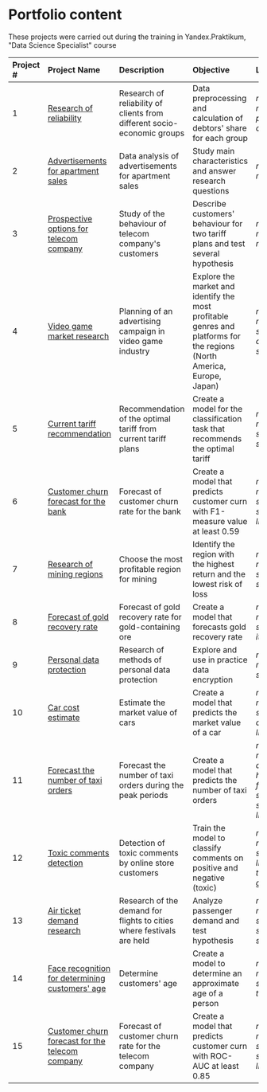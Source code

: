 # Portfolio content

These projects were carried out during the training in Yandex.Praktikum, "Data Science Specialist" course

| Project # | Project Name | Description | Objective | Libraries |
| :---------------------- | :---------------------- | :---------------------- | :---------------------- | :---------------------- |
|1| [Research of reliability](01_clients_credit_rating) | Research of reliability of clients from different socio-economic groups | Data preprocessing and calculation of debtors' share for each group | *numpy*, *pandas*, *matplotlib*, *pymystem3*, *collections*|
|2| [Advertisements for apartment sales](02_sales_apartments_spb)| Data analysis of advertisements for apartment sales | Study main characteristics and answer research questions | *numpy*, *pandas*, *matplotlib* |
|3| [Prospective options for telecom company](03_mobile_plan_research) | Study of the behaviour of telecom company's customers | Describe customers' behaviour for two tariff plans and test several hypothesis | *numpy*, *pandas*, *matplotlib*, *math*, *scipy*|
|4| [Video game market research](04_game_industry_market)| Planning of an advertising campaign in video game industry | Explore the market and identify the most profitable genres and platforms for the regions (North America, Europe, Japan) | *numpy*, *pandas*, *matplotlib*, *seaborn*, *collections*, *scipy* |
|5| [Current tariff recommendation](05_mobile_operator_recommend) | Recommendation of the optimal tariff from current tariff plans | Create a model for the classification task that recommends the optimal tariff | *numpy*, *pandas*, *matplotlib*, *seaborn*, *sklearn* |
|6| [Customer churn forecast for the bank](06_bank_clients_churn)| Forecast of customer churn rate for the bank | Create a model that predicts customer curn with F1-measure value at least 0.59 | *numpy*, *pandas*, *matplotlib*, *seaborn*, *re*, *scipy*, *sklearn*, *lightgbm* |
|7| [Research of mining regions](07_geo_risk_assessment)| Choose the most profitable region for mining | Identify the region with the highest return and the lowest risk of loss | *numpy*, *pandas*, *matplotlib*, *seaborn*, *scipy*, *sklearn* |
|8| [Forecast of gold recovery rate](08_gold_recovery_rate)| Forecast of gold recovery rate for gold-containing ore | Create a model that forecasts gold recovery rate | *numpy*, *pandas*, *matplotlib*, *seaborn*, *itertools*, *sklearn*  |
|9| [Personal data protection](09_client_info_protection)| Research of methods of personal data protection | Explore and use in practice data encryption | *numpy*, *pandas*, *matplotlib*, *sklearn* |
|10| [Car cost estimate](10_car_price_valuation)| Estimate the market value of cars | Create a model that predicts the market value of a car | *numpy*, *pandas*, *matplotlib*, *sklearn*, *catboost*, *lightgbm* |
|11| [Forecast the number of taxi orders](11_taxi_order_forecast)| Forecast the number of taxi orders during the peak periods | Create a model that predicts the number of taxi orders | *numpy*, *pandas*, *matplotlib*, *datetime*, *holidays*, *fbprophet*, *statsmodels*, *sklearn*, *lightgbm* |
|12| [Toxic comments detection](12_toxic_comments_identification)| Detection of toxic comments by online store customers | Train the model to classify comments on positive and negative (toxic) | *numpy*, *pandas*, *re*, *tqdm*, *sklearn*, *lightgbm*, *textblob*, *gensim*, *nltk* |
|13| [Air ticket demand research](13_air_ticket_research) | Research of the demand for flights to cities where festivals are held | Analyze passenger demand and test hypothesis | *numpy*, *pandas*, *matplotlib*, *seaborn*, *pylab*, *scipy*, *statsmodels* |
|14| [Face recognition for determining customers' age](14_face_recognition_age) | Determine customers' age | Create a model to determine an approximate age of a person | *numpy*, *pandas*, *matplotlib*, *seaborn*, *tensorflow.keras* |
|15| [Customer churn forecast for the telecom company](15_telecom_customer_churn) | Forecast of customer churn rate for the telecom company | Create a model that predicts customer curn with ROC-AUC at least 0.85 | *numpy*, *pandas*, *matplotlib*, *seaborn*, *tqdm*, *sklearn*, *lightgbm* |
